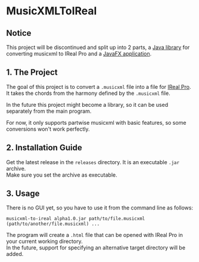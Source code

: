 <h1>MusicXMLToIReal</h1>

<h2>Notice</h2>

This project will be discontinued and split up into 2 parts, a [Java library](https://github.com/jorenvst/MusicXMLToIRealLib) for converting musicxml to IReal Pro and a [JavaFX application](https://github.com/jorenvst/MusicXMLToIRealGUI).<br>

<h2>1. The Project</h2>

The goal of this project is to convert a <code>.musicxml</code> file into a file for [IReal Pro](https://www.irealpro.com/).
It takes the chords from the harmony defined by the <code>.musicxml</code> file.

In the future this project might become a library, so it can be used separately from the main program.

For now, it only supports partwise musicxml with basic features, so some conversions won't work perfectly.

<h2>2. Installation Guide</h2>

Get the latest release in the <code>releases</code> directory. It is an executable <code>.jar</code> archive.<br>
Make sure you set the archive as executable.

<h2>3. Usage</h2>

There is no GUI yet, so you have to use it from the command line as follows:
    
    musicxml-to-ireal alpha1.0.jar path/to/file.musicxml (path/to/another/file.musicxml) ...

The program will create a <code>.html</code> file that can be opened with IReal Pro in your current working directory.<br>
In the future, support for specifying an alternative target directory will be added.
